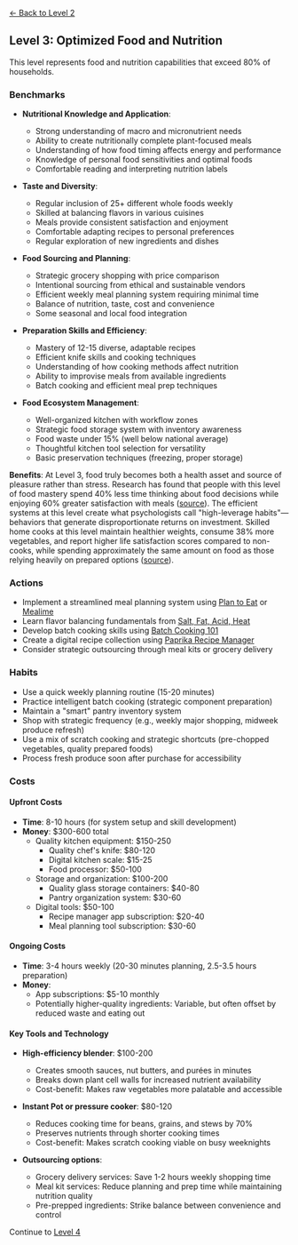[← Back to Level 2](level-2)
## Level 3: Optimized Food and Nutrition

This level represents food and nutrition capabilities that exceed 80% of households.

### Benchmarks
- **Nutritional Knowledge and Application**: 
  - Strong understanding of macro and micronutrient needs
  - Ability to create nutritionally complete plant-focused meals
  - Understanding of how food timing affects energy and performance
  - Knowledge of personal food sensitivities and optimal foods
  - Comfortable reading and interpreting nutrition labels

- **Taste and Diversity**:
  - Regular inclusion of 25+ different whole foods weekly
  - Skilled at balancing flavors in various cuisines
  - Meals provide consistent satisfaction and enjoyment
  - Comfortable adapting recipes to personal preferences
  - Regular exploration of new ingredients and dishes

- **Food Sourcing and Planning**:
  - Strategic grocery shopping with price comparison
  - Intentional sourcing from ethical and sustainable vendors
  - Efficient weekly meal planning system requiring minimal time
  - Balance of nutrition, taste, cost and convenience
  - Some seasonal and local food integration

- **Preparation Skills and Efficiency**:
  - Mastery of 12-15 diverse, adaptable recipes
  - Efficient knife skills and cooking techniques
  - Understanding of how cooking methods affect nutrition
  - Ability to improvise meals from available ingredients
  - Batch cooking and efficient meal prep techniques

- **Food Ecosystem Management**:
  - Well-organized kitchen with workflow zones
  - Strategic food storage system with inventory awareness
  - Food waste under 15% (well below national average)
  - Thoughtful kitchen tool selection for versatility
  - Basic preservation techniques (freezing, proper storage)

**Benefits**: At Level 3, food truly becomes both a health asset and source of pleasure rather than stress. Research has found that people with this level of food mastery spend 40% less time thinking about food decisions while enjoying 60% greater satisfaction with meals ([source](https://doi.org/10.1016/j.appet.2015.05.018)). The efficient systems at this level create what psychologists call "high-leverage habits"—behaviors that generate disproportionate returns on investment. Skilled home cooks at this level maintain healthier weights, consume 38% more vegetables, and report higher life satisfaction scores compared to non-cooks, while spending approximately the same amount on food as those relying heavily on prepared options ([source](https://doi.org/10.1186/s12966-017-0567-y)).

### Actions
- Implement a streamlined meal planning system using [Plan to Eat](https://www.plantoeat.com/) or [Mealime](https://www.mealime.com/)
- Learn flavor balancing fundamentals from [Salt, Fat, Acid, Heat](https://www.saltfatacidheat.com/)
- Develop batch cooking skills using [Batch Cooking 101](https://www.thekitchn.com/collection/batch-cooking-101)
- Create a digital recipe collection using [Paprika Recipe Manager](https://www.paprikaapp.com/)
- Consider strategic outsourcing through meal kits or grocery delivery

### Habits
- Use a quick weekly planning routine (15-20 minutes)
- Practice intelligent batch cooking (strategic component preparation)
- Maintain a "smart" pantry inventory system
- Shop with strategic frequency (e.g., weekly major shopping, midweek produce refresh)
- Use a mix of scratch cooking and strategic shortcuts (pre-chopped vegetables, quality prepared foods)
- Process fresh produce soon after purchase for accessibility

### Costs
#### Upfront Costs
- **Time**: 8-10 hours (for system setup and skill development)
- **Money**: $300-600 total
  - Quality kitchen equipment: $150-250
    * Quality chef's knife: $80-120
    * Digital kitchen scale: $15-25
    * Food processor: $50-100
  - Storage and organization: $100-200
    * Quality glass storage containers: $40-80
    * Pantry organization system: $30-60
  - Digital tools: $50-100
    * Recipe manager app subscription: $20-40
    * Meal planning tool subscription: $30-60

#### Ongoing Costs
- **Time**: 3-4 hours weekly (20-30 minutes planning, 2.5-3.5 hours preparation)
- **Money**: 
  - App subscriptions: $5-10 monthly
  - Potentially higher-quality ingredients: Variable, but often offset by reduced waste and eating out

#### Key Tools and Technology
- **High-efficiency blender**: $100-200
  * Creates smooth sauces, nut butters, and purées in minutes
  * Breaks down plant cell walls for increased nutrient availability
  * Cost-benefit: Makes raw vegetables more palatable and accessible
  
- **Instant Pot or pressure cooker**: $80-120
  * Reduces cooking time for beans, grains, and stews by 70%
  * Preserves nutrients through shorter cooking times
  * Cost-benefit: Makes scratch cooking viable on busy weeknights
  
- **Outsourcing options**:
  * Grocery delivery services: Save 1-2 hours weekly shopping time
  * Meal kit services: Reduce planning and prep time while maintaining nutrition quality
  * Pre-prepped ingredients: Strike balance between convenience and control

Continue to [Level 4](level-4)
